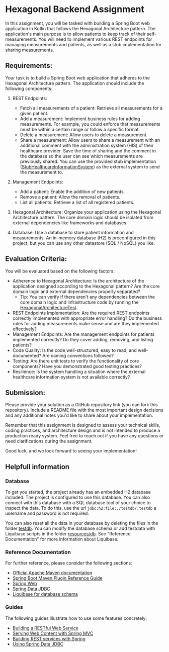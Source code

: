 # Hexagonal Backend Assignment

In this assignment, you will be tasked with building a Spring Boot web application in Kotlin that follows the Hexagonal
Architecture pattern. The application's main purpose is to allow patients to keep track of their self-measurements.
You will need to implement various REST endpoints for managing measurements and patients, as well as a stub
implementation for sharing measurements.

## Requirements:

Your task is to build a Spring Boot web application that adheres to the Hexagonal Architecture pattern. The application
should include the following components:

1. REST Endpoints:
    * Fetch all measurements of a patient: Retrieve all measurements for a given patient.
    * Add a measurement: Implement business rules for adding measurements. For example, you could enforce that
      measurements
      must be within a certain range or follow a specific format.
    * Delete a measurement: Allow users to delete a measurement.
    * Share a measurement: Allow users to share a measurement with an additional comment with the administration
      system (HIS) of
      their healthcare provider. Save the time of sharing and the comment in the database so the user can see which
      measurements are previously shared. You can use the provided stub implementation ([StubHealthcareInformationSystem](src/main/kotlin/nl/topicus/healthcare/hexagonalbackendassignment/infrastructure/his/StubHealthcareInformationSystem.kt)) as       the external system to send the measurement to.

2. Management Endpoints:
    * Add a patient: Enable the addition of new patients.
    * Remove a patient: Allow the removal of patients.
    * List all patients: Retrieve a list of all registered patients.

3. Hexagonal Architecture:
   Organize your application using the Hexagonal Architecture pattern. The core domain logic should be isolated from
   external
   dependencies like frameworks and databases.

4. Database:
   Use a database to store patient information and measurements. An in-memory database (H2) is preconfigured in this
   project,
   but you can use any other datastore (SQL / NoSQL) you like.

## Evaluation Criteria:

You will be evaluated based on the following factors:

* Adherence to Hexagonal Architecture: Is the architecture of the application designed according to the Hexagonal
  pattern?
  Are the core domain logic and external dependencies properly separated?
    * Tip: You can verify if there aren't any dependencies between the core domain logic and infrastructure code by
      running
      the [HexagonalArchitectureTest](src/test/kotlin/nl/topicus/healthcare/hexagonalbackendassignment/HexagonalArchitectureTest.kt).
* REST Endpoints Implementation: Are the required REST endpoints correctly implemented with appropriate error handling?
  Do the business rules for adding measurements make sense and are they implemented effectively?
* Management Endpoints: Are the management endpoints for patients implemented correctly? Do they cover adding, removing,
  and listing patients?
* Code Quality: Is the code well-structured, easy to read, and well-documented? Are naming conventions followed?
* Testing: Are there unit tests to verify the functionality of core components? Have you demonstrated good testing
  practices?
* Resilience: Is the system handling a situation where the external healthcare information system is not available
  correctly?

## Submission:

Please provide your solution as a GitHub repository link (you can fork this repository). Include a README file with
the most important design decisions and any additional notes you'd like to share about your implementation.

Remember that this assignment is designed to assess your technical skills, coding practices, and architecture design and
is not intended to produce a production ready system. Feel free to reach out if you have any questions or need
clarifications during the assignment.

Good luck, and we look forward to seeing your implementation!

## Helpfull information

### Database

To get you started, the project already has an embedded H2 database included. The project is configured to use this
database. You can also connect with this database with a SQL database tool of your choice to inspect the data.
To do this, use the url `jdbc:h2:file:./testdb/.testdb` a username and password is not required.

You can also reset all the data in your database by deleting the files in the folder [testdb](./testdb). You can modify
the database schema or add testdata with Liquibase scripts in the folder [resources/db](./src/main/resources/db). See
"Reference Documentation" for more information about Liquibase.

### Reference Documentation

For further reference, please consider the following sections:

* [Official Apache Maven documentation](https://maven.apache.org/guides/index.html)
* [Spring Boot Maven Plugin Reference Guide](https://docs.spring.io/spring-boot/docs/3.1.3/maven-plugin/reference/html/)
* [Spring Web](https://docs.spring.io/spring-boot/docs/3.1.3/reference/htmlsingle/index.html#web)
* [Spring Data JDBC](https://docs.spring.io/spring-boot/docs/3.1.3/reference/htmlsingle/index.html#data.sql.jdbc)
* [Liquibase for database schema](https://www.baeldung.com/liquibase-refactor-schema-of-java-app)

### Guides

The following guides illustrate how to use some features concretely:

* [Building a RESTful Web Service](https://spring.io/guides/gs/rest-service/)
* [Serving Web Content with Spring MVC](https://spring.io/guides/gs/serving-web-content/)
* [Building REST services with Spring](https://spring.io/guides/tutorials/rest/)
* [Using Spring Data JDBC](https://github.com/spring-projects/spring-data-examples/tree/master/jdbc/basics)

